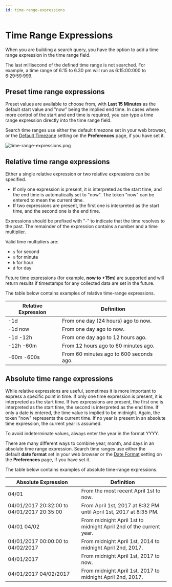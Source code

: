 ```yaml
---
id: time-range-expressions
---
```


# Time Range Expressions

When you are building a search query, you have the option to add a time range expression in the time range field.

The last millisecond of the defined time range is not searched. For example, a time range of 6:15 to 6.30 pm will run as 6:15:00:000 to 6:29:59:999.

## Preset time range expressions

Preset values are available to choose from, with **Last 15 Minutes** as the default start value and "now" being the implied end time. In cases where more control of the start and end time is required, you can type a time range expression directly into the time range field.

Search time ranges use either the default timezone set in your web browser, or the [Default Timezone](../../../get-started/manage-account.md#my-preferences) setting on the **Preferences** page, if you have set it.

![time-range-expressions.png](/img/search/get-started-search/search-basics/time-range-expressions.png)

## Relative time range expressions

Either a single relative expression or two relative expressions can be
specified.

* If only one expression is present, it is interpreted as the start time, and the end time is automatically set to "now". The token "now" can be entered to mean the current time.
* If two expressions are present, the first one is interpreted as the start time, and the second one is the end time.

Expressions should be prefixed with "-" to indicate that the time resolves to the past. The remainder of the expression contains a number and a time multiplier.

Valid time multipliers are:

* `s` for second 
* `m` for minute
* `h` for hour
* `d` for day

Future time expressions (for example, **now to +15m**) are supported and will return results if timestamps for any collected data are set in the future.

The table below contains examples of relative time-range expressions. 

| Relative Expression | Definition |
| -- | -- |
| -1d | From one day (24 hours) ago to now. |
| -1d now | From one day ago to now. |
| -1d -12h | From one day ago to 12 hours ago. |
| -12h -60m | From 12 hours ago to 60 minutes ago. |
| -60m -600s | From 60 minutes ago to 600 seconds ago. |

## Absolute time range expressions

While relative expressions are useful, sometimes it is more important to express a specific point in time. If only one time expression is present, it is interpreted as the start time. If two expressions are present, the first one is interpreted as the start time, the second is interpreted as the end time. If only a date is entered, the time value is implied to be midnight. Again, the token "now" represents the  current time. If no year is present in an absolute time expression, the current year is assumed.

To avoid indeterminate values, always enter the year in the format YYYY.

There are many different ways to combine year, month, and days in an absolute time range expression. Search time ranges use either the default **date format** set in your web browser or the [Date Format](../../../get-started/manage-account.md#my-preferences) setting on the **Preferences** page, if you have set it.

The table below contains examples of absolute time-range expressions. 

| Absolute Expression | Definition |
| -- | -- |
| 04/01 | From the most recent April 1st to now. |
| 04/01/2017 20:32:00 to 04/01/2017 20:35:00 | From April 1st, 2017 at 8:32 PM until April 1st, 2017 at 8:35 PM. |
| 04/01 04/02 | From midnight April 1st to midnight April 2nd of the current year. |
| 04/01/2017 00:00:00 to 04/02/2017 | From midnight April 1st, 2014 to midnight April 2nd, 2017. |
| 04/01/2017 | From midnight April 1st, 2017 to now. |
| 04/01/2017 04/02/2017 | From midnight April 1st, 2017 to midnight April 2nd, 2017. |
